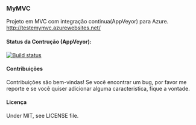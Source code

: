 ### MyMVC
Projeto em MVC com integração continua(AppVeyor) para Azure.
http://testemymvc.azurewebsites.net/

#### Status da Contrução (AppVeyor): 
[![Build status](https://ci.appveyor.com/api/projects/status/pm68wxtxmudjiml1?svg=true)](https://ci.appveyor.com/project/JonatasLubec/MyMVC)

#### Contribuições
Contribuições são bem-vindas! Se você encontrar um bug, por favor me reporte e se você quiser adicionar alguma caracteristica, fique a vontade.

#### Licença
Under MIT, see LICENSE file.
